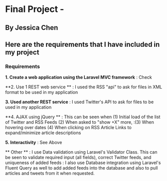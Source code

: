 # Final Project -
## By Jessica Chen

## Here are the requirements that I have included in my project

### Requirements


**1. Create a web application using the Laravel MVC framework**
: Check

**2. Use 1 REST web service **
: I used the RSS "api" to ask for files in XML format to be used in my application

**3. Used another REST service**
: I used Twitter's API to ask for files to be used in my application

**4. AJAX using jQuery **
: This can be seen when (1) Initial load of the list of Twitter and RSS Feeds (2) When asked to "show +X" more, 
:(3) When hovering over dates (4) When clicking on RSS Article Links to expand/minimize article descriptions

**5. Interactivity**
: See Above

** Other **
: I use Data validation using Laravel's Validator Class. This can be seen to validate required input (all fields), correct Twitter feeds, and uniqueness of added feeds
: I also use Database integration using Laravel's Fluent Query as well to add added feeds into the database and also to pull articles and tweets from it when requested.


